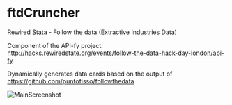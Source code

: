 ftdCruncher
===========
Rewired Stata - Follow the data (Extractive Industries Data)

Component of the API-fy project: http://hacks.rewiredstate.org/events/follow-the-data-hack-day-london/api-fy 

Dynamically generates data cards based on the output of https://github.com/puntofisso/followthedata

![MainScreenshot](http://i.imgur.com/WpjUoYc.jpg)

